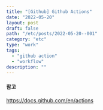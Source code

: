 ```yaml
---
title: "[Github] Github Actions"
date: "2022-05-20"
layout: post
draft: false
path: "/etc/posts/2022-05-20--001"
category: "etc"
type: "work"
tags:
  - "github action"
  - "workflow"
description: ""
---
```



#### 참고
https://docs.github.com/en/actions
